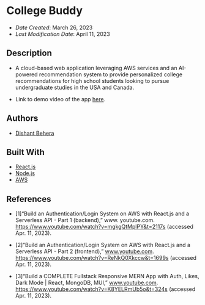 <!--- The following README.md sample file was adapted from https://gist.github.com/PurpleBooth/109311bb0361f32d87a2#file-readme-template-md by Gabriella Mosquera for academic use ---> 

# College Buddy

* *Date Created*: March 26, 2023
* *Last Modification Date*: April 11, 2023

## Description

* A cloud-based web application leveraging AWS services and an AI-powered recommendation system to provide personalized college recommendations for high school students looking to pursue undergraduate studies in the USA and Canada.
  
* Link to demo video of the app [here](https://drive.google.com/file/d/1Evw7xGmq1qdf-UIMHeu6IQBtQseo0a6m/view).

## Authors

* [Dishant Behera](https://github.com/dishant26201)

## Built With

* [React.js](https://react.dev)
* [Node.js](https://nodejs.org/en/docs)
* [AWS](https://aws.amazon.com)

## References

* [1]“Build an Authentication/Login System on AWS with React.js and a Serverless API - Part 1 (backend),” www.
        youtube.com. https://www.youtube.com/watch?v=mgkgQtMplPY&t=2117s (accessed Apr. 11, 2023).
‌

* [2]“Build an Authentication/Login System on AWS with React.js and a Serverless API - Part 2 (frontend),” 
        www.youtube.com. https://www.youtube.com/watch?v=ReNkQ0Xkccw&t=1699s (accessed Apr. 11, 2023).

* [3]“Build a COMPLETE Fullstack Responsive MERN App with Auth, Likes, Dark Mode | React, MongoDB, MUI,” 
        www.youtube.com. https://www.youtube.com/watch?v=K8YELRmUb5o&t=324s (accessed Apr. 11, 2023).
